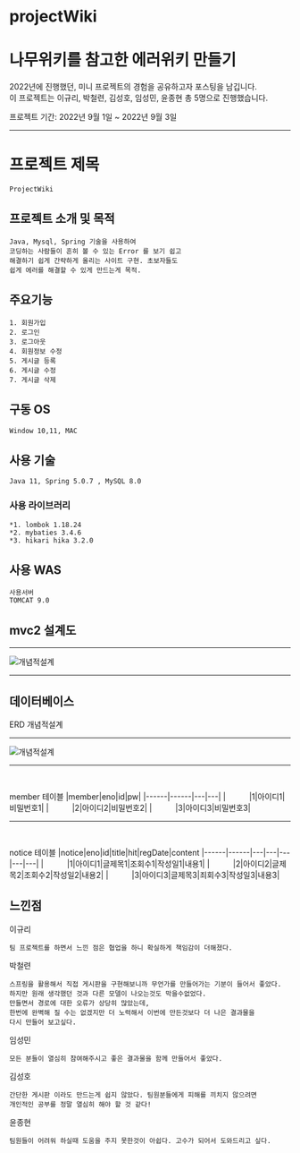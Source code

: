 # projectWiki
# 나무위키를 참고한 에러위키 만들기  
  
  2022년에 진행했던, 미니 프로젝트의 경험을 공유하고자 포스팅을 남깁니다.  
  이 프로젝트는 이규리, 박철련, 김성호, 임성민, 윤종현 총 5명으로 진행했습니다.    
  
  프로젝트 기간: 2022년 9월 1일 ~ 2022년 9월 3일  
    
-------------------------------------------------------------------------------------------------------------------------------------------------- 
 # 프로젝트 제목
```
ProjectWiki
```
## 프로젝트 소개 및 목적
```
Java, Mysql, Spring 기술을 사용하여
코딩하는 사람들이 흔히 볼 수 있는 Error 를 보기 쉽고 
해결하기 쉽게 간략하게 올리는 사이트 구현. 초보자들도 
쉽게 에러를 해결할 수 있게 만드는게 목적.
```
## 주요기능
```
1. 회원가입
2. 로그인
3. 로그아웃
4. 회원정보 수정
5. 게시글 등록
6. 게시글 수정
7. 게시글 삭제
```
## 구동 OS
```
Window 10,11, MAC
```
## 사용 기술 
```
Java 11, Spring 5.0.7 , MySQL 8.0
```

### 사용 라이브러리
```
*1. lombok 1.18.24
*2. mybaties 3.4.6
*3. hikari hika 3.2.0
```
## 사용 WAS
```
사용서버 
TOMCAT 9.0
```
## mvc2 설계도
<hr>


![개념적설계](https://user-images.githubusercontent.com/103405475/188260054-880fe0eb-01b7-4412-b110-e793ae68b59c.png)


<hr>

## 데이터베이스
ERD 개념적설계
<hr>

![개념적설계](https://user-images.githubusercontent.com/103405475/188258312-34ca6a21-beaf-4af2-b0db-701e21fccfb4.png)

<hr>

<br>

member 테이블
|member|eno|id|pw|
|------|------|---|---|
|　　　|1|아이디1|비밀번호1|
|　　　|2|아이디2|비밀번호2|
|　　　|3|아이디3|비밀번호3|
<hr>
<br>

notice 테이블
|notice|eno|id|title|hit|regDate|content
|------|------|---|---|---|---|---|
|　　　|1|아이디1|글제목1|조회수1|작성일1|내용1|
|　　　|2|아이디2|글제목2|조회수2|작성일2|내용2|
|　　　|3|아이디3|글제목3|죄회수3|작성일3|내용3|





## 느낀점
이규리
```
팀 프로젝트를 하면서 느낀 점은 협업을 하니 확실하게 책임감이 더해졌다.
```
박철련
```
스프링을 활용해서 직접 게시판을 구현해보니까 무언가를 만들어가는 기분이 들어서 좋았다. 
하지만 원래 생각했던 것과 다른 모델이 나오는것도 막을수없었다. 
만들면서 경로에 대한 오류가 상당히 많았는데, 
한번에 완벽해 질 수는 없겠지만 더 노력해서 이번에 만든것보다 더 나은 결과물을 
다시 만들어 보고싶다.
```
임성민
```
모든 분들이 열심히 참여해주시고 좋은 결과물을 함께 만들어서 좋았다.
```
김성호
```
간단한 게시판 이라도 만드는게 쉽지 않았다. 팀원분들에게 피해를 끼치지 않으려면 
개인적인 공부를 정말 열심히 해야 할 것 같다!
```
윤종현
```
팀원들이 어려워 하실때 도움을 주지 못한것이 아쉽다. 고수가 되어서 도와드리고 싶다.
```

